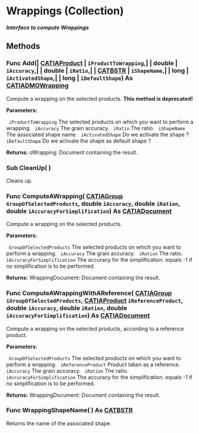 # Wrappings (Collection)

**_Interface to compute Wrappings_**

## Methods

### Func **Add**(| [CATIAProduct](../ProductStructureInterfaces/interface_Product_11223.md) | `iProductToWrapping`,| | double | `iAccuracy`,| | double | `iRatio`,| | [CATBSTR](../System/typedef_CATBSTR_8129.md) | `iShapeName`,| | long | `iActivatedShape`,| | long | `iDefaultShape`) As [CATIADMOWrapping](../SMTInterfaces/interface_Wrapping_14396.md)

   Compute a wrapping on the selected products. **This method is deprecated!**

**Parameters:**

` iProductToWrapping`      The selected products on which you want to perform a wrapping.
` iAccuracy`      The grain accuracy.
` iRatio`      The ratio.
` iShapeName`      The associated shape name.
` iActivatedShape`      Do we activate the shape ?
` iDefaultShape`      Do we activate the shape as default shape ?

**Returns:**      oWrapping: Document containing the result.  
### Sub **CleanUp**( )

   Cleans up.  
### Func **ComputeAWrapping**( [CATIAGroup](../NavigatorInterfaces/interface_Group_5945.md)  `GroupOfSelectedProducts`,  double  `iAccuracy`,  double  `iRation`,  double  `iAccuracyForSimplification`) As [CATIADocument](../InfInterfaces/interface_Document_14456.md)

   Compute a wrapping on the selected products.

**Parameters:**

` GroupOfSelectedProducts`      The selected products on which you want to perform a wrapping.
` iAccuracy`      The grain accuracy.
` iRation`      The ratio.
` iAccuracyForSimplification`      The accuracy for the simplification. equals -1 if no simplification is to be performed.

**Returns:**      WrappingDocument: Document containing the result.  
### Func **ComputeAWrappingWithAReference**( [CATIAGroup](../NavigatorInterfaces/interface_Group_5945.md)  `iGroupOfSelectedProducts`,  [CATIAProduct](../ProductStructureInterfaces/interface_Product_11223.md)  `iReferenceProduct`,  double  `iAccuracy`,  double  `iRation`,  double  `iAccuracyForSimplification`) As [CATIADocument](../InfInterfaces/interface_Document_14456.md)

   Compute a wrapping on the selected products, according to a reference product.

**Parameters:**

` GroupOfSelectedProducts`      The selected products on which you want to perform a wrapping.
` iReferenceProduct`      Product taken as a reference.
` iAccuracy`      The grain accuracy.
` iRation`      The ratio.
` iAccuracyForSimplification`      The accuracy for the simplification. equals -1 if no simplification is to be performed.

**Returns:**      WrappingDocument: Document containing the result.  
### Func **WrappingShapeName**( ) As [CATBSTR](../System/typedef_CATBSTR_8129.md)

   Returns the name of the associated shape.